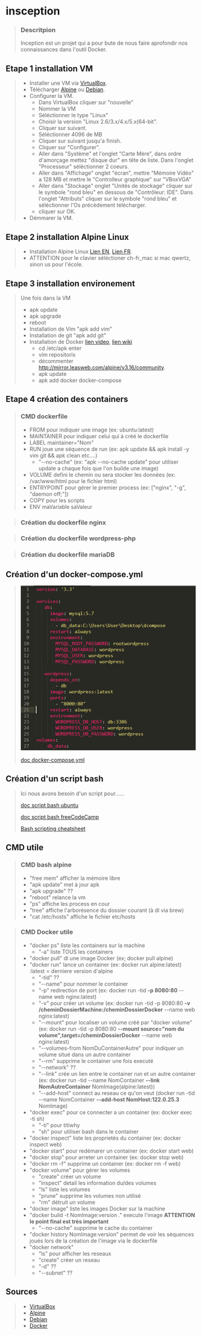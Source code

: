 # insception

> ### Descritpion
>
>Inception est un projet qui a pour bute de nous faire aprofondir nos connaissances dans l'outil Docker.

## Etape 1 installation VM

>* Installer une VM via [VirtualBox](https://www.virtualbox.org/wiki/Downloads).
>* Télécharger [Alpine](https://www.alpinelinux.org/downloads/) ou [Debian](https://www.debian.org/releases/buster/).
>* Configurer la VM.
>   * Dans VirtualBox cliquer sur "nouvelle"
>   * Nommer la VM
>   * Séléctionner le type "Linux"
>   * Choisir la version "Linux 2.6/3.x/4.x/5.x(64-bit".
>   * Cliquer sur suivant.
>   * Séléctionner 4096 de MB
>   * Cliquer sur suivant jusqu'a finish.
>   * Cliquer sur "Configurer".
>   * Aller dans "Système" et l'onglet "Carte Mère", dans ordre d'amorçage mettez "disque dur" en tête de liste. Dans l'onglet "Processeur" séléctionner 2 coeurs.
>   * Aller dans "Affichage" onglet "écran", mettre "Mémoire Vidéo" a 128 MB et mettre le "Controlleur graphique" sur "VBoxVGA"
>   * Aller dans "Stockage" onglet "Unités de stockage" cliquer sur le symbole "rond bleu" en dessous de "Contrôleur: IDE". Dans l'onglet "Attributs" cliquer sur le symbole "rond bleu" et séléctionner l'Os précédement télécharger.
>   * cliquer sur OK.
>* Démmarer la VM.

## Etape 2 installation Alpine Linux

>* Installation Alpine Linux [Lien EN](https://wiki.alpinelinux.org/wiki/Alpine_newbie_installation#Login_as_root), [Lien FR](https://doc.ataxya.net/books/alpine-linux/page/installation-dalpine-linux).
>* ATTENTION pour le clavier séléctioner ch-fr_mac si mac qwertz, sinon us pour l'école.

## Etape 3 installation environement 

> Une fois dans la VM
>* apk update
>* apk upgrade
>* reboot
>* Installation de Vim "apk add vim"
>* Installation de git "apk add git"
>* Installation de Docker [lien video](https://www.youtube.com/watch?v=6CVQ75nGVAY), [lien wiki](https://wiki.alpinelinux.org/wiki/Docker)
>    * cd /etc/apk enter
>    * vim repositoris
>    * décommenter http://mirror.leasweb.com/alpine/v3.16/community.
>    * apk update
>    * apk add docker docker-compose


## Etape 4 création des containers

>### CMD dockerfile
>
>* FROM pour indiquer une image (ex: ubuntu:latest)
>* MAINTAINER pour indiquer celui qui à créé le dockerfile
>* LABEL maintainer="Nom"
>* RUN joue une séquence de run (ex: apk update && apk install -y vim git && apk clean etc....)
>   * "--no-cache" (ex: "apk --no-cache update" pour utiliser update a chaque fois que l'on builde une image)
>* VOLUME defini le chemin ou sera stocker les données (ex: /var/www/html pour le fichier html)
>* ENTRYPOINT pour gérer le premier process (ex: ["nginx", "-g", "daemon off;"])
>* COPY pour les scripts
>* ENV maVariable saValeur


>### Création du dockerfile nginx

>### Création du dockerfile wordpress-php

>### Création du dockerfile mariaDB

## Création d'un docker-compose.yml

>![ex .yml](/img_readme/1_TeBgetHlGCePc9Nq0__AtQ.png)
>
>[doc docker-compose.yml](https://docs.docker.com/compose/compose-file/)

## Création d'un script bash

>Ici nous avons besoin d'un script pour......
> 
>[doc script bash ubuntu](https://doc.ubuntu-fr.org/tutoriel/script_shell)
>
>[doc script bash freeCodeCamp](https://www.freecodecamp.org/news/shell-scripting-crash-course-how-to-write-bash-scripts-in-linux/)
>
>[Bash scripting cheatsheet](https://devhints.io/bash)


## CMD utile

>### CMD bash alpine
>
>* "free mem" afficher la mémoire libre
>* "apk update" met à jour apk
>* "apk upgrade" ??
>* "reboot" relance la vm
>* "ps" affiche les process en cour
>* "tree" affiche l'arborésence du dossier courant (à dl via brew)
>* "cat /etc/hosts" affiche le fichier etc/hosts

>### CMD Docker utile
>* "docker ps" liste les containers sur la machine
>   * "-a" liste TOUS les containers
>* "docker pull" dl une image Docker (ex; docker pull alpine)
>* "docker run" lance un container (ex: docker run alpine:latest) :latest = derniere version d'alpine
>   * "-tid" ??
>   * "--name" pour nommer le container
>   * "-p" redirection de port (ex: docker run -tid **-p 8080:80** --name web nginx:latest)
>   * "-v" pour créer un volume (ex: docker run -tid -p 8080:80 **-v /cheminDossierMachine:/cheminDossierDocker** --name web nginx:latest)
>   * "--mount" pour localiser un volume créé par "docker volume" (ex: docker run -tid -p 8080:80 **--mount source="nom du volume",target=/cheminDossierDocker** --name web nginx:latest)
>   * "--volumes-from NomDuContainerAutre" pour indiquer un volume situé dans un autre container
>   * "--rm" supprime le container une fois executé
>   * "--network" ??
>   * "--link" crée un lien entre le container run et un autre container (ex: docker run -tid --name NomContainer **--link NomAutreContainer** NomImage(alpine:latest))
>   * "--add-host" connect au reseau ce qu'on veut (docker run -tid --name NomContainer **--add-host NomHost:122.0.25.3** NomImage)
>* "docker exec" pour ce connecter a un container (ex: docker exec -ti sh)
>   * "-ti" pour titiwhy
>   * "sh" pour utiliser bash dans le container
>* "docker inspect" liste les proprietés du container (ex: docker inspect web)
>* "docker start" pour redémarer un container (ex: docker start web)
>* "docker stop" pour arreter un container (ex: docker stop web)
>* "docker rm -f" supprime un container (ex: docker rm -f web)
>* "docker volume" pour gérer les volumes
>   * "create" créer un volume
>   * "inspect" detail les information du/des volumes
>   * "ls" liste les volumes
>   * "prune" supprime les volumes non utilisé
>   * "rm" détruit un volume
>* "docker image" liste les images Docker sur la machine
>* "docker build -t NomImage:version ." execute l'image **ATTENTION le point final est très important**
>   * "--no-cache" supprime le cache du container
>* "docker history NomImage:version" permet de voir les séquences joués lors de la création de l'image via le dockerfile
>* "docker network"
>   * "ls" pour afficher les reseaux
>   * "create" créer un reseau
>   * "-d" ??
>   * "--subnet" ??

## Sources

>* [VirtualBox](https://www.virtualbox.org/wiki/Downloads)
>* [Alpine](https://www.alpinelinux.org/downloads/)
>* [Debian](https://www.debian.org/releases/buster/)
>* [Docker](https://docs.docker.com/get-started/overview/)
